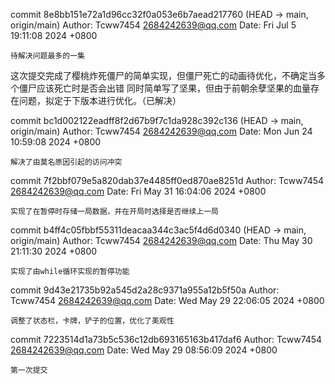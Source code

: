 commit 8e8bb151e72a1d96cc32f0a053e6b7aead217760 (HEAD -> main, origin/main)
Author: Tcww7454 <2684242639@qq.com>
Date:   Fri Jul 5 19:11:08 2024 +0800

    待解决问题最多的一集

这次提交完成了樱桃炸死僵尸的简单实现，但僵尸死亡的动画待优化，不确定当多个僵尸应该死亡时是否会出错
同时简单写了坚果，但由于前朝余孽坚果的血量存在问题，拟定于下版本进行优化。（已解决）

commit bc1d002122eadff8f2d67b9f7c1da928c392c136 (HEAD -> main, origin/main)
Author: Tcww7454 <2684242639@qq.com>
Date:   Mon Jun 24 10:59:08 2024 +0800

    解决了由莫名原因引起的访问冲突

commit 7f2bbf079e5a820dab37e4485ff0ed870ae8251d
Author: Tcww7454 <2684242639@qq.com>
Date:   Fri May 31 16:04:06 2024 +0800

    实现了在暂停时存储一局数据，并在开局时选择是否继续上一局


commit b4ff4c05fbbf55311deacaa344c3ac5f4d6d0340 (HEAD -> main, origin/main)
Author: Tcww7454 <2684242639@qq.com>
Date:   Thu May 30 21:11:30 2024 +0800

    实现了由while循环实现的暂停功能

commit 9d43e21735b92a545d2a28c9371a955a12b5f50a
Author: Tcww7454 <2684242639@qq.com>
Date:   Wed May 29 22:06:05 2024 +0800

    调整了状态栏，卡牌，铲子的位置，优化了美观性

commit 7223514d1a73b5c536c12db693165163b417daf6
Author: Tcww7454 <2684242639@qq.com>
Date:   Wed May 29 08:56:09 2024 +0800

    第一次提交
